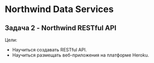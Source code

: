 # Northwind Data Services

## Задача 2 - Northwind RESTful API

Цели:
* Научиться создавать RESTful API.
* Научиться размещать веб-приложения на платформе Heroku.
